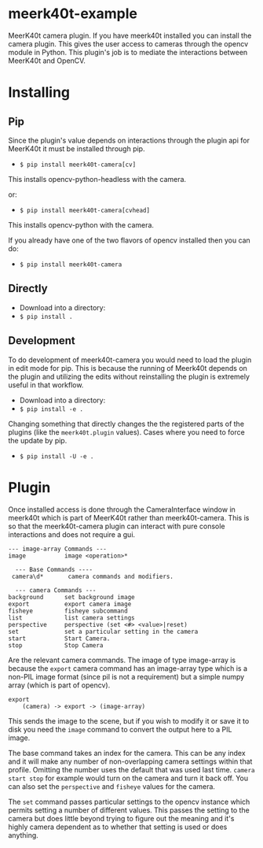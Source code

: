 # meerk40t-example
MeerK40t camera plugin. If you have meerk40t installed you can install the camera plugin. This gives the user access to cameras through the opencv module in Python. This plugin's job is to mediate the interactions between MeerK40t and OpenCV.

# Installing

## Pip

Since the plugin's value depends on interactions through the plugin api for MeerK40t it must be installed through pip.

* `$ pip install meerk40t-camera[cv]`

This installs opencv-python-headless with the camera.

or:

* `$ pip install meerk40t-camera[cvhead]`

This installs opencv-python with the camera.

If you already have one of the two flavors of opencv installed then you can do:

* `$ pip install meerk40t-camera`


## Directly

* Download into a directory:
* `$ pip install .`

## Development

To do development of meerk40t-camera you would need to load the plugin in edit mode for pip. This is because the running of Meerk40t depends on the plugin and utilizing the edits without reinstalling the plugin is extremely useful in that workflow.

* Download into a directory:
* `$ pip install -e .`

Changing something that directly changes the the registered parts of the plugins (like the `meerk40t.plugin` values). Cases where you need to force the update by pip.
* `$ pip install -U -e .`



# Plugin

Once installed access is done through the CameraInterface window in meerk40t which is part of MeerK40t rather than meerk40t-camera. This is so that the meerk40t-camera plugin can interact with pure console interactions and does not require a gui.

```
--- image-array Commands ---
image           image <operation>*

  --- Base Commands ----
 camera\d*       camera commands and modifiers.
  
  --- camera Commands ---
background      set background image
export          export camera image
fisheye         fisheye subcommand
list            list camera settings
perspective     perspective (set <#> <value>|reset)
set             set a particular setting in the camera
start           Start Camera.
stop            Stop Camera
```

Are the relevant camera commands. The image of type image-array is because the `export` camera command has an image-array type which is a non-PIL image format (since pil is not a requirement) but a simple numpy array (which is part of opencv).

```
export 
 	(camera) -> export -> (image-array)
```
This sends the image to the scene, but if you wish to modify it or save it to disk you need the `image` command to convert the output here to a PIL image.

The base command takes an index for the camera. This can be any index and it will make any number of non-overlapping camera settings within that profile. Omitting the number uses the default that was used last time. `camera start stop` for example would turn on the camera and turn it back off. You can also set the `perspective` and `fisheye` values for the camera. 

The `set` command passes particular settings to the opencv instance which permits setting a number of different values. This passes the setting to the camera but does little beyond trying to figure out the meaning and it's highly camera dependent as to whether that setting is used or does anything.
